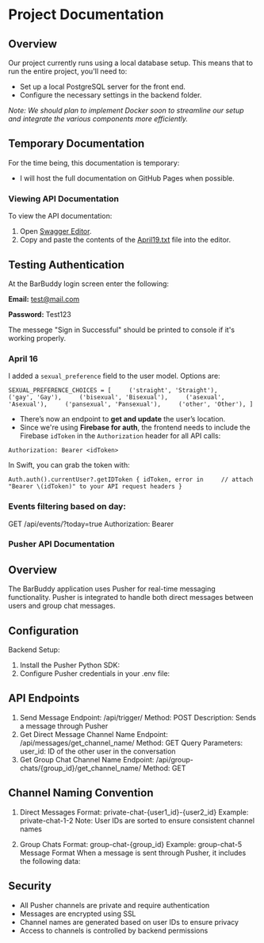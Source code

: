 # Project Documentation

## Overview

Our project currently runs using a local database setup. This means that to run the entire project, you'll need to:

- Set up a local PostgreSQL server for the front end.
- Configure the necessary settings in the backend folder.

*Note: We should plan to implement Docker soon to streamline our setup and integrate the various components more efficiently.*

## Temporary Documentation

For the time being, this documentation is temporary:

- I will host the full documentation on GitHub Pages when possible.
  
### Viewing API Documentation

To view the API documentation:

1. Open [Swagger Editor](https://editor-next.swagger.io/).
2. Copy and paste the contents of the [April19.txt](https://github.com/user-attachments/files/19839784/April19.txt) file into the editor.

## Testing Authentication
At the BarBuddy login screen enter the following:

**Email:** test@mail.com

**Password:** Test123

The messege "Sign in Successful" should be printed to console if it's working properly.


### April 16
I added a `sexual_preference` field to the user model. Options are:

`SEXUAL_PREFERENCE_CHOICES = [     ('straight', 'Straight'),     ('gay', 'Gay'),     ('bisexual', 'Bisexual'),     ('asexual', 'Asexual'),     ('pansexual', 'Pansexual'),     ('other', 'Other'), ]`

- There’s now an endpoint to **get and update** the user’s location.
- Since we're using **Firebase for auth**, the frontend needs to include the Firebase `idToken` in the `Authorization` header for all API calls:

`Authorization: Bearer <idToken>`

In Swift, you can grab the token with:

`Auth.auth().currentUser?.getIDToken { idToken, error in     // attach "Bearer \(idToken)" to your API request headers }`


### Events filtering based on day: 

GET /api/events/?today=true
Authorization: Bearer <token>

### Pusher API Documentation

## Overview
The BarBuddy application uses Pusher for real-time messaging functionality. Pusher is integrated to handle both direct messages between users and group chat messages.

## Configuration
Backend Setup:
1. Install the Pusher Python SDK:
2. Configure Pusher credentials in your .env file:

## API Endpoints
1. Send Message
Endpoint: /api/trigger/
Method: POST
Description: Sends a message through Pusher
3. Get Direct Message Channel Name
Endpoint: /api/messages/get_channel_name/
Method: GET
Query Parameters:
user_id: ID of the other user in the conversation
4. Get Group Chat Channel Name
Endpoint: /api/group-chats/{group_id}/get_channel_name/
Method: GET

## Channel Naming Convention
1. Direct Messages
Format: private-chat-{user1_id}-{user2_id}
Example: private-chat-1-2
Note: User IDs are sorted to ensure consistent channel names

2. Group Chats
Format: group-chat-{group_id}
Example: group-chat-5
Message Format
When a message is sent through Pusher, it includes the following data:

## Security
- All Pusher channels are private and require authentication
- Messages are encrypted using SSL
- Channel names are generated based on user IDs to ensure privacy
- Access to channels is controlled by backend permissions
